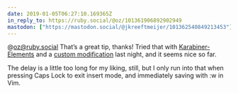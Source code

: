 ```yaml
---
date: 2019-01-05T06:27:10.169365Z
in_reply_to: https://ruby.social/@oz/101361906892902949
mastodon: ["https://mastodon.social/@jkreeftmeijer/101362540849213453"]
---
```

@oz@ruby.social That’s a great tip, thanks! Tried that with [Karabiner-Elements](https://github.com/tekezo/Karabiner-Elements) and a [custom modification](https://pqrs.org/osx/karabiner/complex_modifications/#caps_lock) last night, and it seems nice so far. 

The delay is a little too long for my liking, still, but I only run into that when pressing Caps Lock to exit insert mode, and immediately saving with :w in Vim.
